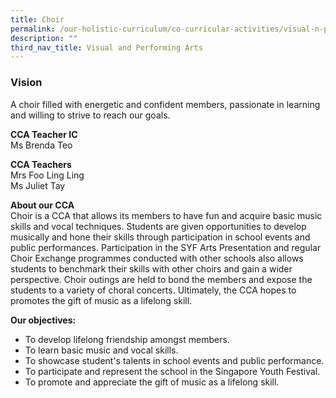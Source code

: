 ```yaml
---
title: Choir
permalink: /our-holistic-curriculum/co-curricular-activities/visual-n-performing-arts/choir/
description: ""
third_nav_title: Visual and Performing Arts
---
```


### Vision
A choir filled with energetic and confident members, passionate in learning and willing to strive to reach our goals.

**CCA Teacher IC** <br>
Ms Brenda Teo <br>

**CCA Teachers** <br>
Mrs Foo Ling Ling<br>
Ms Juliet Tay

**About our CCA** <br>
Choir is a CCA that allows its members to have fun and acquire basic music skills and vocal techniques. Students are given opportunities to develop musically and hone their skills through participation in school events and public performances. Participation in the SYF Arts Presentation and regular Choir Exchange programmes conducted with other schools also allows students to benchmark their skills with other choirs and gain a wider perspective. Choir outings are held to bond the members and expose the students to a variety of choral concerts. Ultimately, the CCA hopes to promotes the gift of music as a lifelong skill.

**Our objectives:** 
* To develop lifelong friendship amongst members.
* To learn basic music and vocal skills.
* To showcase student's talents in school events and public performance.
* To participate and represent the school in the Singapore Youth Festival.
* To promote and appreciate the gift of music as a lifelong skill.